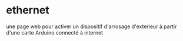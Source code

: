 # ethernet
une page web pour activer un dispositif d'arrosage d'exterieur à partir d'une carte Arduino connecté à internet
